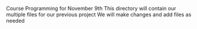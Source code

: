 Course Programming for November 9th
This directory will contain our multiple files for our previous project
We will make changes and add files as needed
